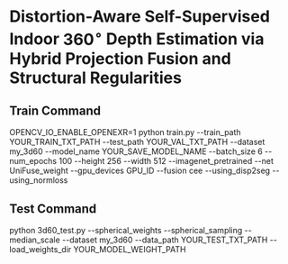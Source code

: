 # Distortion-Aware Self-Supervised Indoor $360 ^{\circ}$ Depth Estimation via Hybrid Projection Fusion and Structural Regularities


## Train Command
OPENCV_IO_ENABLE_OPENEXR=1 python train.py --train_path YOUR_TRAIN_TXT_PATH --test_path YOUR_VAL_TXT_PATH --dataset my_3d60 --model_name YOUR_SAVE_MODEL_NAME --batch_size 6 --num_epochs 100 --height 256 --width 512 --imagenet_pretrained --net UniFuse_weight --gpu_devices GPU_ID --fusion cee --using_disp2seg --using_normloss

## Test Command
python 3d60_test.py --spherical_weights --spherical_sampling --median_scale --dataset my_3d60 --data_path YOUR_TEST_TXT_PATH  --load_weights_dir YOUR_MODEL_WEIGHT_PATH
